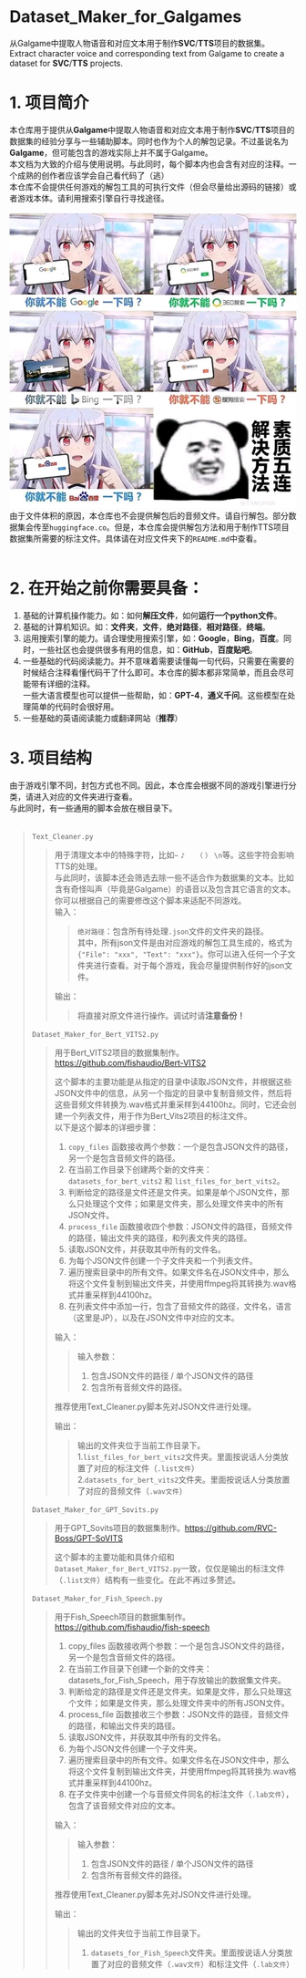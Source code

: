 # Dataset_Maker_for_Galgames
从Galgame中提取人物语音和对应文本用于制作**SVC**/**TTS**项目的数据集。<br>
Extract character voice and corresponding text from Galgame to create a dataset for **SVC**/**TTS** projects.<br>

# 1. 项目简介
本仓库用于提供从**Galgame**中提取人物语音和对应文本用于制作**SVC**/**TTS**项目的数据集的经验分享与一些辅助脚本。同时也作为个人的解包记录。不过虽说名为**Galgame**，但可能包含的游戏实际上并不属于Galgame。<br>
本文档为大致的介绍与使用说明。与此同时，每个脚本内也会含有对应的注释。一个成熟的创作者应该学会自己看代码了（逃）<br>
本仓库不会提供任何游戏的解包工具的可执行文件（但会尽量给出源码的链接）或者游戏本体。请利用搜索引擎自行寻找途径。<br>
<br>
![图片](https://github.com/KitsuneX07/Dataset_Maker_for_Galgames/blob/main/pictures/6bd238950a7b0208a6450fb175d9f2d3562cc822.jpg)
<br>
由于文件体积的原因，本仓库也不会提供解包后的音频文件。请自行解包。部分数据集会传至``huggingface.co``。但是，本仓库会提供解包方法和用于制作TTS项目数据集所需要的标注文件。具体请在对应文件夹下的`README.md`中查看。<br>
<br>
# 2. 在开始之前你需要具备：
1. 基础的计算机操作能力。如：如何**解压文件**，如何**运行一个python文件**。
2. 基础的计算机知识。如：**文件夹**，**文件**，**绝对路径**，**相对路径**，**终端**。
3. 运用搜索引擎的能力。请合理使用搜索引擎，如：**Google**，**Bing**，**百度**。同时，一些社区也会提供很多有用的信息，如：**GitHub**，**百度贴吧**。
4. 一些基础的代码阅读能力。并不意味着需要读懂每一句代码，只需要在需要的时候结合注释看懂代码干了什么即可。本仓库的脚本都非常简单，而且会尽可能带有详细的注释。<br>
一些大语言模型也可以提供一些帮助，如：**GPT-4**，**通义千问**。这些模型在处理简单的代码时会很好用。 <br>
5. 一些基础的英语阅读能力或翻译网站（**推荐**）<br>
# 3. 项目结构
由于游戏引擎不同，封包方式也不同。因此，本仓库会根据不同的游戏引擎进行分类，请进入对应的文件夹进行查看。<br>
与此同时，有一些通用的脚本会放在根目录下。<br>
<br>
>
>`Text_Cleaner.py` 
>> 用于清理文本中的特殊字符，比如`~` `♪` `　` `（` `）` `\n`等。这些字符会影响TTS的处理。<br>
>> 与此同时，该脚本还会筛选去除一些不适合作为数据集的文本。比如含有奇怪叫声（毕竟是Galgame）的语音以及包含其它语言的文本。<br>
>> 你可以根据自己的需要修改这个脚本来适配不同游戏。<br>
>> 输入：
>>> `绝对路径`：包含所有待处理`.json`文件的文件夹的路径。<br>
>>> 其中，所有json文件是由对应游戏的解包工具生成的，格式为`{"File": "xxx", "Text": "xxx"}`。你可以进入任何一个子文件夹进行查看。对于每个游戏，我会尽量提供制作好的json文件。<br>
>>
>> 输出：
>>> 将直接对原文件进行操作。调试时请**注意备份！**<br>
> 
> `Dataset_Maker_for_Bert_VITS2.py`
>> 用于Bert_VITS2项目的数据集制作。<https://github.com/fishaudio/Bert-VITS2><br>
>>
>> 这个脚本的主要功能是从指定的目录中读取JSON文件，并根据这些JSON文件中的信息，从另一个指定的目录中复制音频文件，然后将这些音频文件转换为.wav格式并重采样到44100hz。同时，它还会创建一个列表文件，用于作为Bert_Vits2项目的标注文件。 <br>
>> 以下是这个脚本的详细步骤：
>> 1. `copy_files` 函数接收两个参数：一个是包含JSON文件的路径，另一个是包含音频文件的路径。
>> 2. 在当前工作目录下创建两个新的文件夹：`datasets_for_bert_vits2` 和 `list_files_for_bert_vits2`。
>> 3. 判断给定的路径是文件还是文件夹。如果是单个JSON文件，那么只处理这个文件；如果是文件夹，那么处理文件夹中的所有JSON文件。
>> 4. `process_file` 函数接收四个参数：JSON文件的路径，音频文件的路径，输出文件夹的路径，和列表文件夹的路径。
>> 5. 读取JSON文件，并获取其中所有的文件名。
>> 6. 为每个JSON文件创建一个子文件夹和一个列表文件。
>> 7. 遍历搜索目录中的所有文件。如果文件名在JSON文件中，那么将这个文件复制到输出文件夹，并使用ffmpeg将其转换为.wav格式并重采样到44100hz。
>> 8. 在列表文件中添加一行，包含了音频文件的路径，文件名，语言（这里是JP），以及在JSON文件中对应的文本。<br>
>>
>> 输入：
>>> 输入参数：<br>
>>> 1. 包含JSON文件的路径 / 单个JSON文件的路径 <br>
>>> 2. 包含所有音频文件的路径。<br>
>>
>> 推荐使用Text_Cleaner.py脚本先对JSON文件进行处理。<br>
>>
>> 输出：
>>> 输出的文件夹位于当前工作目录下。<br>
>>> 1.`list_files_for_bert_vits2`文件夹。里面按说话人分类放置了对应的标注文件（`.list文件`）<br>
>>> 2.`datasets_for_bert_vits2`文件夹。里面按说话人分类放置了对应的音频文件（`.wav文件`）<br>
> 
> `Dataset_Maker_for_GPT_Sovits.py`
>> 用于GPT_Sovits项目的数据集制作。<https://github.com/RVC-Boss/GPT-SoVITS> <br>
>>
>> 这个脚本的主要功能和具体介绍和`Dataset_Maker_for_Bert_VITS2.py`一致，仅仅是输出的标注文件（`.list文件`）结构有一些变化。在此不再过多赘述。 <br>
>
> `Dataset_Maker_for_Fish_Speech.py`
>> 用于Fish_Speech项目的数据集制作。<https://github.com/fishaudio/fish-speech> <br>
>> 1. copy_files 函数接收两个参数：一个是包含JSON文件的路径，另一个是包含音频文件的路径。
>> 2. 在当前工作目录下创建一个新的文件夹：datasets_for_Fish_Speech，用于存放输出的数据集文件夹。  
>> 3. 判断给定的路径是文件还是文件夹。如果是文件，那么只处理这个文件；如果是文件夹，那么处理文件夹中的所有JSON文件。  
>> 4. process_file 函数接收三个参数：JSON文件的路径，音频文件的路径，和输出文件夹的路径。  
>> 5. 读取JSON文件，并获取其中所有的文件名。  
>> 6. 为每个JSON文件创建一个子文件夹。  
>> 7. 遍历搜索目录中的所有文件。如果文件名在JSON文件中，那么将这个文件复制到输出文件夹，并使用ffmpeg将其转换为.wav格式并重采样到44100hz。  
>> 8. 在子文件夹中创建一个与音频文件同名的标注文件（`.lab文件`），包含了该音频文件对应的文本。<br>
>>
>> 输入：
>>> 输入参数：<br>
>>> 1. 包含JSON文件的路径 / 单个JSON文件的路径 <br>
>>> 2. 包含所有音频文件的路径。<br>
>>
>> 推荐使用Text_Cleaner.py脚本先对JSON文件进行处理。<br>
>>
>> 输出：
>>> 输出的文件夹位于当前工作目录下。<br>
>>> 1. `datasets_for_Fish_Speech`文件夹。里面按说话人分类放置了对应的音频文件（`.wav文件`）和标注文件（`.lab文件`）<br>

